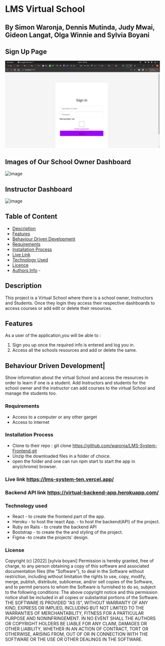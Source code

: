 # LMS Virtual School

## By Simon Waronja, Dennis Mutinda, Judy Mwai, Gideon Langat, Olga Winnie and Sylvia Boyani

## Sign Up Page

![image](./public/SCR.png)

## Images of Our School Owner Dashboard

![image](./public/images/Screenshot%20from%202022-07-31%2003-25-20.png)

## Instructor Dashboard

![image](./public/images/Screenshot%20from%202022-07-31%2003-25-25.png)
 
## Table of Content

- [Description](#description)
- [Features](#features)
- [Behaviour Driven Development](#Behaviour-Driven-Development)
- [Requirements](#requirements)
- [Installation Process](#installation-Process)
- [Live Link](#Live-Link)
- [Technology  Used](#technology-Used)
- [Licence](#licence)
- [Authors Info](#Authors-Info) -

## Description

  <p>This project is a Virtual School where there is a school owner, Instructors and Students. Once they login they access their respective dashboards to access courses or add edit or delete their resources. 

## Features
As a user of the application,you will be able to :
1. Sign you up once the required info is entered and log you in. 
2. Access all the schools resources and add or delete the same.
  


## Behaviour Driven Development|

Show information about the virtual School and access the resources in order to learn if one is a student. Add Instructors and students for the school owner and the instructor can add courses to the virtual School and manage the students too.

### Requirements

- Access to  a computer or any other garget
- Access to internet

### Installation Process

- Clone to their repo : git clone <https://github.com/waronja/LMS-System-Frontend.git>
- Unzip the downloaded files in a folder of choice.
- open the folder and one can run npm start to start the app in any(chrome) browser.

### Live link <https://lms-system-ten.vercel.app/>

### Backend API link <https://virtual-backend-app.herokuapp.com/>


### Technology used

- React - to create the frontend part of the app.
- Heroku - to host the react App.
         - to host the backend(API) of the project.
- Ruby on Rails - to create the backend API
- Bootstrap - to create the the and styling of the project.
- Figma -to create the projects' design.
         

### License

 Copyright (c) [2022] [sylvia boyani]
Permission is hereby granted, free of charge, to any person obtaining a copy
of this software and associated documentation files (the "Software"), to deal
in the Software without restriction, including without limitation the rights
to use, copy, modify, merge, publish, distribute, sublicense, and/or sell
copies of the Software, and to permit persons to whom the Software is
furnished to do so, subject to the following conditions:
The above copyright notice and this permission notice shall be included in all
copies or substantial portions of the Software.
THE SOFTWARE IS PROVIDED "AS IS", WITHOUT WARRANTY OF ANY KIND, EXPRESS OR
IMPLIED, INCLUDING BUT NOT LIMITED TO THE WARRANTIES OF MERCHANTABILITY,
FITNESS FOR A PARTICULAR PURPOSE AND NONINFRINGEMENT. IN NO EVENT SHALL THE
AUTHORS OR COPYRIGHT HOLDERS BE LIABLE FOR ANY CLAIM, DAMAGES OR OTHER
LIABILITY, WHETHER IN AN ACTION OF CONTRACT, TORT OR OTHERWISE, ARISING FROM,
OUT OF OR IN CONNECTION WITH THE SOFTWARE OR THE USE OR OTHER DEALINGS IN THE
SOFTWARE.
